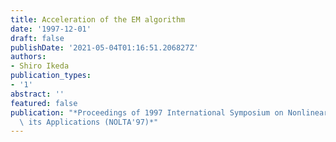 ```yaml
---
title: Acceleration of the EM algorithm
date: '1997-12-01'
draft: false
publishDate: '2021-05-04T01:16:51.206827Z'
authors:
- Shiro Ikeda
publication_types:
- '1'
abstract: ''
featured: false
publication: "*Proceedings of 1997 International Symposium on Nonlinear Theory and\
  \ its Applications (NOLTA'97)*"
---
```

